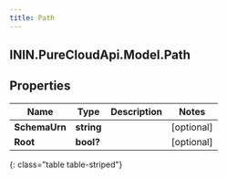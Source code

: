 ```yaml
---
title: Path
---
```

## ININ.PureCloudApi.Model.Path

## Properties

|Name | Type | Description | Notes|
|------------ | ------------- | ------------- | -------------|
| **SchemaUrn** | **string** |  | [optional] |
| **Root** | **bool?** |  | [optional] |
{: class="table table-striped"}


